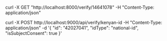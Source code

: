 curl -X GET "http://localhost:8000/verify/14641078" -H "Content-Type: application/json"

curl -X POST http://localhost:9000/api/verify/kenyan-id   -H "Content-Type: application/json"   -d '{
    "id": "42027041",
    "idType": "national-id",
    "isSubjectConsent": true
}'